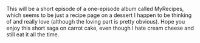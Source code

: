 This will be a short episode of a one-episode album called MyRecipes, which seems to be just a recipe page on a dessert I happen to be thinking of and really love (although the loving part is pretty obvious). Hope you enjoy this short saga on carrot cake, even though I hate cream cheese and still eat it all the time.
